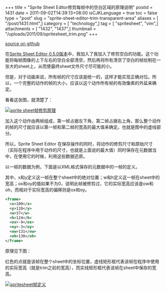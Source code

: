 +++
title = "Sprite Sheet Editor修剪每帧中的空白区域的原理说明"
postid = 1431
date = 2011-09-02T14:39:13+08:00
isCJKLanguage = true
toc = false
type = "post"
slug = "sprite-sheet-editor-trim-transparent-area"
aliases = [ "/post/1431.html",]
category = [ "technology",]
tag = [ "spritesheet", "vim",]
attachments = [ "1432", "1437",]
thumbnail = "/uploads/2011/09/spritesheet_trim.png"
+++


[source on github](https://github.com/zrong/sprite_sheet_editor/wiki/%E4%BF%AE%E5%89%AA%E6%AF%8F%E5%B8%A7%E4%B8%AD%E7%9A%84%E7%A9%BA%E7%99%BD%E5%8C%BA%E5%9F%9F%E5%8E%9F%E7%90%86%E8%AF%B4%E6%98%8E)

在[Sprite Sheet Editor 0.5.0版本](https://blog.zengrong.net/post/1402.html)中，我加入了我加入了修剪空白的功能。这个功能将每帧图像的上下左右的空白全部清空，然后再将所有清空了空白的帧绘制在一张大的sheet上，从而使最终sheet文件尺寸尽可能的小。

但是，对于动画来说，所有帧的尺寸应该是统一的，这样才能实现正确对位。所以，一个完整的动作的帧的大小，应该以这个动作所有帧的有效像素的外延来确定。

看看这张图，就清楚了：<!--more-->

[![sprite sheet帧修剪原理](/uploads/2011/09/spritesheet_trim.png "sprite sheet帧修剪原理")](/uploads/2011/09/spritesheet_trim.png)

加入这个动作由两帧组成，第一帧占据左下角，第二帧占据右上角，那么整个动作的帧的尺寸就应该以第一帧和第二帧的宽高的最大值来确定。也就是图中的虚线部分。

所以，Sprite Sheet Editor 在保存操作的同时，将动作的修剪尺寸和原始尺寸（实际在程序中用于动作的尺寸，也就是上面说的最大值）同时保存在元数据当中，在使用它的时候，利用这些数据还原。

以一帧的数据为例，下面是以XML格式保存的元数据中的一帧的定义。

其中，x和y定义这一帧在整个sheet中的绝对位置；w和h定义这一帧在sheet中的宽高；ox和oy的值如果不为0，说明此帧被修剪过，它的实际宽高应该是ow和oh，而相对于实际宽高的偏移则是ox和oy。

``` XML
<frame>
  <x>100</x>
  <y>120</y>
  <w>37</w>
  <h>124</h>
  <ox>-9</ox>
  <oy>-3</oy>
  <ow>131</ow>
  <oh>130</oh>
</frame>
```

原理见下图：

红色的点就是该帧在整个sheet中的坐标位置，虚线矩形框代表该帧在程序中使用的实际宽高（就是trim之前的宽高），而实线矩形框代表该帧在sheet中保存的宽高。

[![spritesheet帧定义](/uploads/2011/09/spritesheet_frame.png "spritesheet帧定义")](/uploads/2011/09/spritesheet_frame.png)

